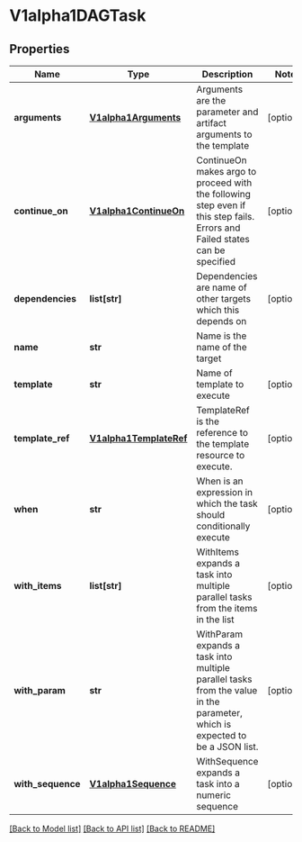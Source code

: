 # V1alpha1DAGTask

## Properties
Name | Type | Description | Notes
------------ | ------------- | ------------- | -------------
**arguments** | [**V1alpha1Arguments**](V1alpha1Arguments.md) | Arguments are the parameter and artifact arguments to the template | [optional] 
**continue_on** | [**V1alpha1ContinueOn**](V1alpha1ContinueOn.md) | ContinueOn makes argo to proceed with the following step even if this step fails. Errors and Failed states can be specified | [optional] 
**dependencies** | **list[str]** | Dependencies are name of other targets which this depends on | [optional] 
**name** | **str** | Name is the name of the target | 
**template** | **str** | Name of template to execute | [optional] 
**template_ref** | [**V1alpha1TemplateRef**](V1alpha1TemplateRef.md) | TemplateRef is the reference to the template resource to execute. | [optional] 
**when** | **str** | When is an expression in which the task should conditionally execute | [optional] 
**with_items** | **list[str]** | WithItems expands a task into multiple parallel tasks from the items in the list | [optional] 
**with_param** | **str** | WithParam expands a task into multiple parallel tasks from the value in the parameter, which is expected to be a JSON list. | [optional] 
**with_sequence** | [**V1alpha1Sequence**](V1alpha1Sequence.md) | WithSequence expands a task into a numeric sequence | [optional] 

[[Back to Model list]](../README.md#documentation-for-models) [[Back to API list]](../README.md#documentation-for-api-endpoints) [[Back to README]](../README.md)


